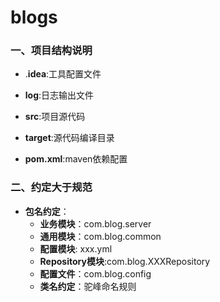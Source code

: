# blogs

### 一、项目结构说明

- .**idea**:工具配置文件
- **log**:日志输出文件
- **src**:项目源代码

- **target**:源代码编译目录
- **pom.xml**:maven依赖配置

### 二、约定大于规范

- **包名约定**：
  - **业务模块**：com.blog.server
  - **通用模块**：com.blog.common
  - **配置模块**:   xxx.yml
  - **Repository模块**:com.blog.XXXRepository
  - **配置文件**：com.blog.config
  - **类名约定**：驼峰命名规则

